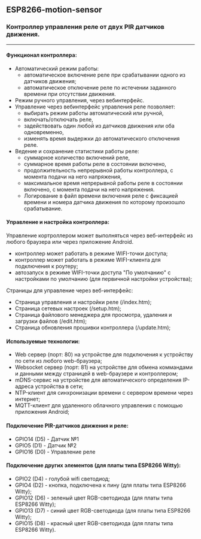 ## ESP8266-motion-sensor
### Контроллер управления реле от двух PIR датчиков движения.
------------
#### Функционал контроллера:
- Автоматический режим работы:
   - автоматическое включение реле при срабатывании одного из датчиков движения;
   - автоматическое отключение реле по истечении заданного времени при отсутствии движения.
- Режим ручного управления, через вебинтерфейс.
- Управление через вебинтерфейс управления реле позволяет:
   - выбирать режим работы автоматический или ручной,
   - включать/отключать реле,
   - задействовать один любой из датчиков движения или оба одновременно,
   - изменять время выдержки до автоматического отключения реле.
- Ведение и сохранение статистики работы реле:
   - суммарное количество включений реле,
   - суммарное время работы реле в состоянии включено,
   - продолжительность непрерывной работы контроллера, с момента подачи на него напряжения,
   - максимальное время непрерывной работы реле в состоянии включено, с момента подачи на него напряжения.
   - Логирование в файл времени включения реле с фиксацией времени и номера датчика движения по которому произошло срабатывание.

#### Управление и настройка контроллера:
Управление кортроллером может выполняться через веб-интерфейс из любого браузера или через приложение Android.

- контроллер может работать в режиме WIFI-точки доступа;
- контроллер может работать в режиме WIFI-клиента для подключения к роутеру;
- автозапуск в режиме WIFI-точки доступа "По умолчанию" с настройками по умолчанию (для первичной настройки устройства);

Страницы для управление через веб-интерфейс:
- Страница управления и настройки реле (/index.htm);
- Страница сетевых настроек (/setup.htm);
- Страница файлового менеджера для просмотра, удаления и загрузки файлов (/edit.htm);
- Страница обновления прошивки контроллера (/update.htm);

#### Используемые технологии:
- Web сервер (порт: 80) на устройстве для подключения к устройству по сети из любого web-браузера;
- Websocket сервер (порт: 81) на устройстве для обмена коммандами и данными между страницей в web-браузере и контроллером;
- mDNS-сервис на устройстве для автоматического определения IP-адреса устройства в сети;
- NTP-клиент для синхронизации времени с сервером времени через интернет;
- MQTT-клиент для удаленного облачного управления с помощью приложения Android;

#### Подключение PIR-датчиков движения и реле:
- GPIO14 (D5) - Датчик №1
- GPIO5 (D1)  - Датчик №2
- GPIO16 (D0) - Управление реле

#### Подключение других элементов (для платы типа ESP8266 Witty):
- GPIO2 (D4) - голубой wifi светодиод;
- GPIO4 (D2) - кнопка, подключена к пину (для платы типа ESP8266 Witty);
- GPIO12 (D6) - зеленый цвет RGB-светодиода (для платы типа ESP8266 Witty);
- GPIO13 (D7) - синий цвет RGB-светодиода (для платы типа ESP8266 Witty);
- GPIO15 (D8) - красный цвет RGB-светодиода (для платы типа ESP8266 Witty).

